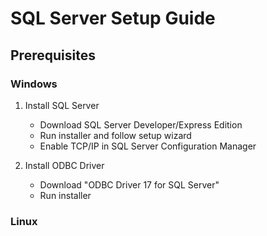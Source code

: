 # SQL Server Setup Guide

## Prerequisites

### Windows
1. Install SQL Server
   - Download SQL Server Developer/Express Edition
   - Run installer and follow setup wizard
   - Enable TCP/IP in SQL Server Configuration Manager

2. Install ODBC Driver
   - Download "ODBC Driver 17 for SQL Server"
   - Run installer

### Linux 